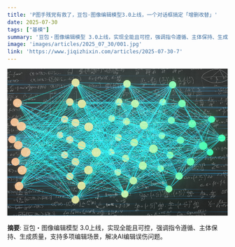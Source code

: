 ```yaml
---
title: 'P图手残党有救了，豆包·图像编辑模型3.0上线，一个对话框搞定「增删改替」'
date: 2025-07-30
tags: ["基模"]
summary: '豆包・图像编辑模型 3.0上线，实现全能且可控，强调指令遵循、主体保持、生成质量，支持多项编辑场景，解决AI编辑误伤问题。'
image: 'images/articles/2025_07_30/001.jpg'
link: 'https://www.jiqizhixin.com/articles/2025-07-30-7'
---
```

![P图手残党有救了，豆包·图像编辑模型3.0上线，一个对话框搞定「增删改替」](images/articles/2025_07_30/001.jpg)

**摘要**: 豆包・图像编辑模型 3.0上线，实现全能且可控，强调指令遵循、主体保持、生成质量，支持多项编辑场景，解决AI编辑误伤问题。
